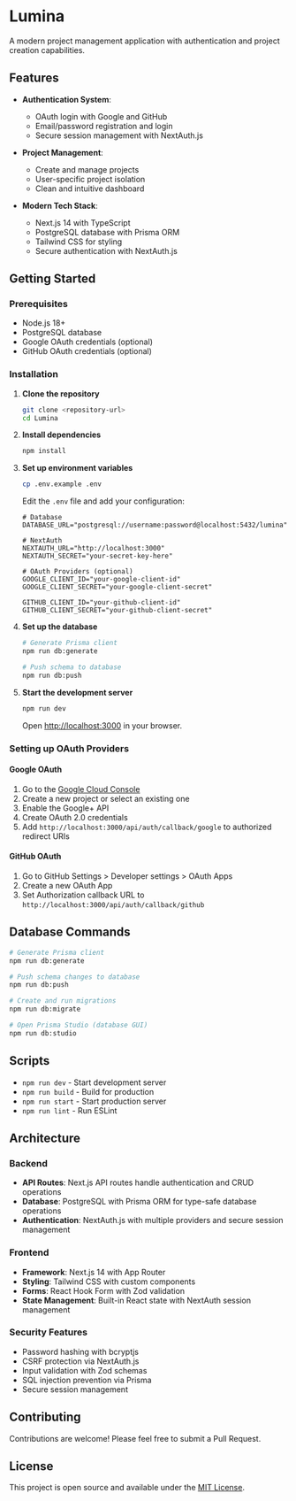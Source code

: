 # Lumina

A modern project management application with authentication and project creation capabilities.

## Features

- **Authentication System**: 
  - OAuth login with Google and GitHub
  - Email/password registration and login
  - Secure session management with NextAuth.js

- **Project Management**:
  - Create and manage projects
  - User-specific project isolation
  - Clean and intuitive dashboard

- **Modern Tech Stack**:
  - Next.js 14 with TypeScript
  - PostgreSQL database with Prisma ORM
  - Tailwind CSS for styling
  - Secure authentication with NextAuth.js

## Getting Started

### Prerequisites

- Node.js 18+ 
- PostgreSQL database
- Google OAuth credentials (optional)
- GitHub OAuth credentials (optional)

### Installation

1. **Clone the repository**
   ```bash
   git clone <repository-url>
   cd Lumina
   ```

2. **Install dependencies**
   ```bash
   npm install
   ```

3. **Set up environment variables**
   ```bash
   cp .env.example .env
   ```
   
   Edit the `.env` file and add your configuration:
   ```env
   # Database
   DATABASE_URL="postgresql://username:password@localhost:5432/lumina"

   # NextAuth
   NEXTAUTH_URL="http://localhost:3000"
   NEXTAUTH_SECRET="your-secret-key-here"

   # OAuth Providers (optional)
   GOOGLE_CLIENT_ID="your-google-client-id"
   GOOGLE_CLIENT_SECRET="your-google-client-secret"

   GITHUB_CLIENT_ID="your-github-client-id"  
   GITHUB_CLIENT_SECRET="your-github-client-secret"
   ```

4. **Set up the database**
   ```bash
   # Generate Prisma client
   npm run db:generate
   
   # Push schema to database
   npm run db:push
   ```

5. **Start the development server**
   ```bash
   npm run dev
   ```

   Open [http://localhost:3000](http://localhost:3000) in your browser.

### Setting up OAuth Providers

#### Google OAuth
1. Go to the [Google Cloud Console](https://console.cloud.google.com/)
2. Create a new project or select an existing one
3. Enable the Google+ API
4. Create OAuth 2.0 credentials
5. Add `http://localhost:3000/api/auth/callback/google` to authorized redirect URIs

#### GitHub OAuth  
1. Go to GitHub Settings > Developer settings > OAuth Apps
2. Create a new OAuth App
3. Set Authorization callback URL to `http://localhost:3000/api/auth/callback/github`

## Database Commands

```bash
# Generate Prisma client
npm run db:generate

# Push schema changes to database
npm run db:push

# Create and run migrations
npm run db:migrate

# Open Prisma Studio (database GUI)
npm run db:studio
```

## Scripts

- `npm run dev` - Start development server
- `npm run build` - Build for production
- `npm run start` - Start production server
- `npm run lint` - Run ESLint

## Architecture

### Backend
- **API Routes**: Next.js API routes handle authentication and CRUD operations
- **Database**: PostgreSQL with Prisma ORM for type-safe database operations
- **Authentication**: NextAuth.js with multiple providers and secure session management

### Frontend  
- **Framework**: Next.js 14 with App Router
- **Styling**: Tailwind CSS with custom components
- **Forms**: React Hook Form with Zod validation
- **State Management**: Built-in React state with NextAuth session management

### Security Features
- Password hashing with bcryptjs
- CSRF protection via NextAuth.js
- Input validation with Zod schemas
- SQL injection prevention via Prisma
- Secure session management

## Contributing

Contributions are welcome! Please feel free to submit a Pull Request.

## License

This project is open source and available under the [MIT License](LICENSE).
